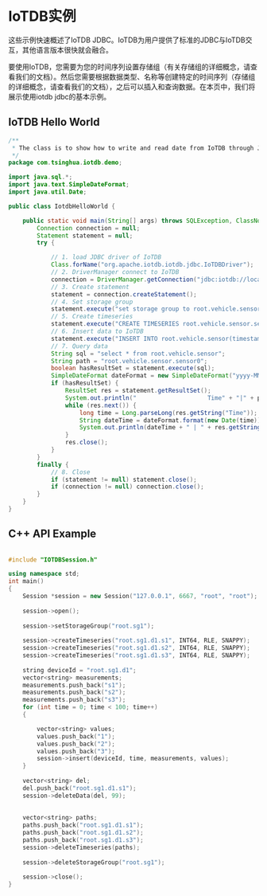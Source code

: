 <!--

    Licensed to the Apache Software Foundation (ASF) under one
    or more contributor license agreements.  See the NOTICE file
    distributed with this work for additional information
    regarding copyright ownership.  The ASF licenses this file
    to you under the Apache License, Version 2.0 (the
    "License"); you may not use this file except in compliance
    with the License.  You may obtain a copy of the License at

        http://www.apache.org/licenses/LICENSE-2.0

    Unless required by applicable law or agreed to in writing,
    software distributed under the License is distributed on an
    "AS IS" BASIS, WITHOUT WARRANTIES OR CONDITIONS OF ANY
    KIND, either express or implied.  See the License for the
    specific language governing permissions and limitations
    under the License.

-->

# IoTDB实例

这些示例快速概述了IoTDB JDBC。IoTDB为用户提供了标准的JDBC与IoTDB交互，其他语言版本很快就会融合。

要使用IoTDB，您需要为您的时间序列设置存储组（有关存储组的详细概念，请查看我们的文档）。然后您需要根据数据类型、名称等创建特定的时间序列（存储组的详细概念，请查看我们的文档），之后可以插入和查询数据。在本页中，我们将展示使用iotdb jdbc的基本示例。
## IoTDB Hello World

``` JAVA
/**
 * The class is to show how to write and read date from IoTDB through JDBC
 */
package com.tsinghua.iotdb.demo;

import java.sql.*;
import java.text.SimpleDateFormat;
import java.util.Date;

public class IotdbHelloWorld {

	public static void main(String[] args) throws SQLException, ClassNotFoundException {
		Connection connection = null;
		Statement statement = null;
		try {

            // 1. load JDBC driver of IoTDB
            Class.forName("org.apache.iotdb.iotdb.jdbc.IoTDBDriver");
            // 2. DriverManager connect to IoTDB
            connection = DriverManager.getConnection("jdbc:iotdb://localhost:6667/", "root", "root");
            // 3. Create statement
            statement = connection.createStatement();
            // 4. Set storage group
            statement.execute("set storage group to root.vehicle.sensor");
            // 5. Create timeseries
            statement.execute("CREATE TIMESERIES root.vehicle.sensor.sensor0 WITH DATATYPE=DOUBLE, ENCODING=PLAIN");
            // 6. Insert data to IoTDB
            statement.execute("INSERT INTO root.vehicle.sensor(timestamp, sensor0) VALUES (2018/10/24 19:33:00, 142)");
            // 7. Query data
            String sql = "select * from root.vehicle.sensor";
            String path = "root.vehicle.sensor.sensor0";
            boolean hasResultSet = statement.execute(sql);
            SimpleDateFormat dateFormat = new SimpleDateFormat("yyyy-MM-dd HH:mm:ss.SSS");
            if (hasResultSet) {
                ResultSet res = statement.getResultSet();
                System.out.println("                    Time" + "|" + path);
                while (res.next()) {
                    long time = Long.parseLong(res.getString("Time"));
                    String dateTime = dateFormat.format(new Date(time));
                    System.out.println(dateTime + " | " + res.getString(path));
                }
                res.close();
            }
        }
        finally {
            // 8. Close
            if (statement != null) statement.close();
            if (connection != null) connection.close();
        }
    }
}


```

## C++ API Example

``` C++
 
#include "IOTDBSession.h"

using namespace std;
int main()
{
    Session *session = new Session("127.0.0.1", 6667, "root", "root");
    
    session->open();
    
    session->setStorageGroup("root.sg1");
    
    session->createTimeseries("root.sg1.d1.s1", INT64, RLE, SNAPPY);
    session->createTimeseries("root.sg1.d1.s2", INT64, RLE, SNAPPY);
    session->createTimeseries("root.sg1.d1.s3", INT64, RLE, SNAPPY);
    
    string deviceId = "root.sg1.d1";
    vector<string> measurements;
    measurements.push_back("s1");
    measurements.push_back("s2");
    measurements.push_back("s3");
    for (int time = 0; time < 100; time++) 
    {

        vector<string> values;
        values.push_back("1");
        values.push_back("2");
        values.push_back("3");
        session->insert(deviceId, time, measurements, values);
    }
    
    vector<string> del;
    del.push_back("root.sg1.d1.s1");
    session->deleteData(del, 99);
    
    
    vector<string> paths;
    paths.push_back("root.sg1.d1.s1");
    paths.push_back("root.sg1.d1.s2");
    paths.push_back("root.sg1.d1.s3");
    session->deleteTimeseries(paths);
    
    session->deleteStorageGroup("root.sg1");
    
    session->close();
}



```
